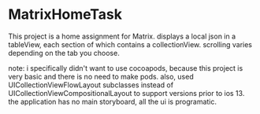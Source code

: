 # MatrixHomeTask

This project is a home assignment for Matrix. 
displays a local json in a tableView, each section of which contains a collectionView.
scrolling varies depending on the tab you choose.

note: i specifically didn't want to use cocoapods, because this project is very basic and there is no need to make pods.
also, used UICollectionViewFlowLayout subclasses instead of UICollectionViewCompositionalLayout to support versions prior to ios 13.
the application has no main storyboard, all the ui is programatic.
